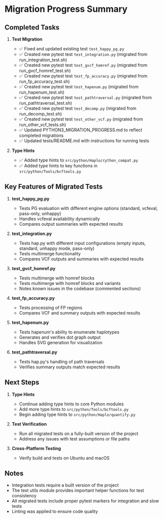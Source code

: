 # Migration Progress Summary

## Completed Tasks

1. **Test Migration**
   - ✅ Fixed and updated existing test `test_happy_pg.py`
   - ✅ Created new pytest test `test_integration.py` (migrated from run_integration_test.sh)
   - ✅ Created new pytest test `test_gvcf_homref.py` (migrated from run_gvcf_homref_test.sh)
   - ✅ Created new pytest test `test_fp_accuracy.py` (migrated from run_fp_accuracy_test.sh)
   - ✅ Created new pytest test `test_hapenum.py` (migrated from run_hapenum_test.sh)
   - ✅ Created new pytest test `test_pathtraversal.py` (migrated from run_pathtraversal_test.sh)
   - ✅ Created new pytest test `test_decomp.py` (migrated from run_decomp_test.sh)
   - ✅ Created new pytest test `test_other_vcf.py` (migrated from run_other_vcf_tests.sh)
   - ✅ Updated PYTHON3_MIGRATION_PROGRESS.md to reflect completed migrations
   - ✅ Updated tests/README.md with instructions for running tests

2. **Type Hints**
   - ✅ Added type hints to `src/python/Haplo/cython_compat.py`
   - ✅ Added type hints to key functions in `src/python/Tools/bcftools.py`

## Key Features of Migrated Tests

1. **test_happy_pg.py**
   - Tests PG evaluation with different engine options (standard, vcfeval, pass-only, unhappy)
   - Handles vcfeval availability dynamically
   - Compares output summaries with expected results

2. **test_integration.py**
   - Tests hap.py with different input configurations (empty inputs, standard, unhappy mode, pass-only)
   - Tests multimerge functionality
   - Compares VCF outputs and summaries with expected results

3. **test_gvcf_homref.py**
   - Tests multimerge with homref blocks
   - Tests multimerge with homref blocks and variants
   - Notes known issues in the codebase (commented sections)

4. **test_fp_accuracy.py**
   - Tests processing of FP regions
   - Compares VCF and summary outputs with expected results

5. **test_hapenum.py**
   - Tests hapenum's ability to enumerate haplotypes
   - Generates and verifies dot graph output
   - Handles SVG generation for visualization

6. **test_pathtraversal.py**
   - Tests hap.py's handling of path traversals
   - Verifies summary outputs match expected results

## Next Steps

1. **Type Hints**
   - Continue adding type hints to core Python modules
   - Add more type hints to `src/python/Tools/bcftools.py`
   - Begin adding type hints to `src/python/Haplo/quantify.py`

2. **Test Verification**
   - Run all migrated tests on a fully-built version of the project
   - Address any issues with test assumptions or file paths

3. **Cross-Platform Testing**
   - Verify build and tests on Ubuntu and macOS

## Notes

- Integration tests require a built version of the project
- The test utils module provides important helper functions for test consistency
- All migrated tests include proper pytest markers for integration and slow tests
- Linting was applied to ensure code quality
